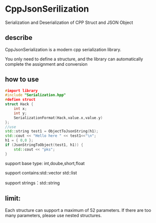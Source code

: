 # CppJsonSerilization
Serialization and Deserialization of CPP Struct and JSON Object

## describe

CppJsonSerialization is a modern cpp serialization library.

You only need to define a structure, and the library can automatically complete the assignment and conversion

## how to use

```c++
#import library
#include "Serialization.hpp"
#defien struct
struct Hack {
	int x;
	int y;
	SerializationFormat(Hack,value.x,value.y)
};
//use
std::string test1 = ObjectToJsonString(h1);
std::cout << "Hello here " << test1<<"\n";
h1 = { 0,0 };
if (JsonStringToObject(test1, h1)) {
	std::cout << "pks";
}
```

support base type: int,doube,short,float

support contains:std::vector std::list

support strings：std::string

## limit:

Each structure can support a maximum of 52 parameters. If there are too many parameters, please use nested structures.


